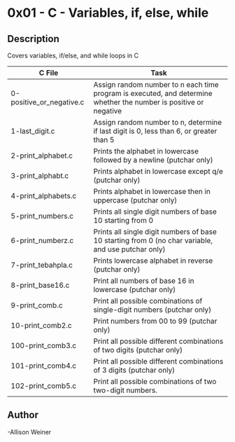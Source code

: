 # 0x01 - C - Variables, if, else, while
## Description

Covers variables, if/else, and while loops in C

C File | Task
-----|-----
0-positive_or_negative.c | Assign random number to n each time program is executed, and determine whether the number is positive or negative 
1-last_digit.c | Assign random number to n, determine if last digit is 0, less than 6, or greater than 5
2-print_alphabet.c | Prints the alphabet in lowercase followed by a newline (putchar only)
3-print_alphabt.c | Prints alphabet in lowercase except q/e (putchar only)
4-print_alphabets.c | Prints alphabet in lowercase then in uppercase (putchar only)
5-print_numbers.c | Prints all single digit numbers of base 10 starting from 0
6-print_numberz.c | Prints all single digit numbers of base 10 starting from 0 (no char variable, and use putchar only)
7-print_tebahpla.c | Prints lowercase alphabet in reverse (putchar only)
8-print_base16.c | Print all numbers of base 16 in lowercase (putchar only)
9-print_comb.c | Print all possible combinations of single-digit numbers (putchar only)
10-print_comb2.c | Print numbers from 00 to 99 (putchar only)
100-print_comb3.c | Print all possible different combinations of two digits (putchar only)
101-print_comb4.c | Print all possible different combinations of 3 digits (putchar only)
102-print_comb5.c | Print all possible combinations of two two-digit numbers.
## Author
-Allison Weiner
